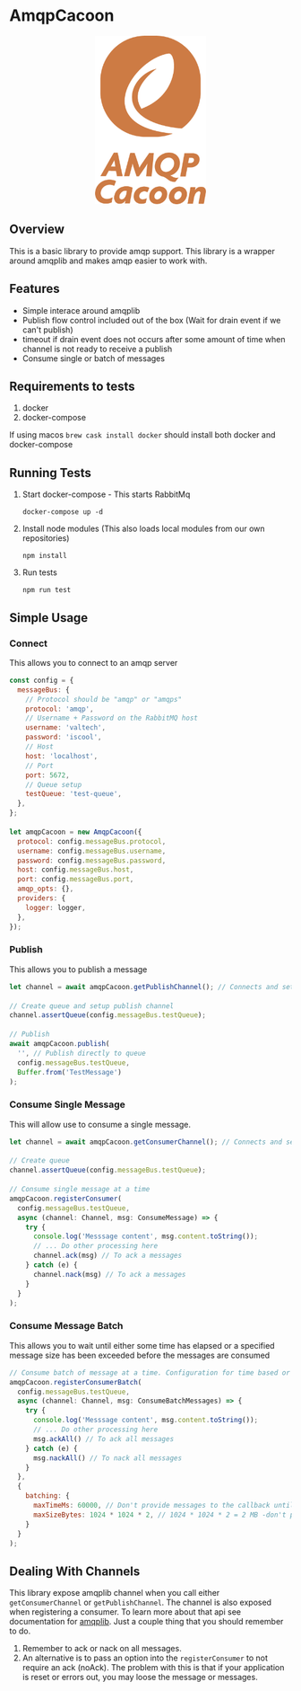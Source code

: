 # AmqpCacoon

<p align="center">
  <img height='300' src="./assets/amqp_cacoon_2.png">
</p>

## Overview

This is a basic library to provide amqp support. This library is a wrapper around amqplib and makes amqp easier to work with.

## Features

- Simple interace around amqplib
- Publish flow control included out of the box (Wait for drain event if we can't publish)
- timeout if drain event does not occurs after some amount of time when channel is not ready to receive a publish
- Consume single or batch of messages

## Requirements to tests

1. docker
2. docker-compose

If using macos `brew cask install docker` should install both docker and docker-compose

## Running Tests

1. Start docker-compose - This starts RabbitMq
   ```
   docker-compose up -d
   ```
2. Install node modules (This also loads local modules from our own repositories)
   ```
   npm install
   ```
3. Run tests
   ```
   npm run test
   ```

## Simple Usage

### Connect

This allows you to connect to an amqp server

```javascript
const config = {
  messageBus: {
    // Protocol should be "amqp" or "amqps"
    protocol: 'amqp',
    // Username + Password on the RabbitMQ host
    username: 'valtech',
    password: 'iscool',
    // Host
    host: 'localhost',
    // Port
    port: 5672,
    // Queue setup
    testQueue: 'test-queue',
  },
};

let amqpCacoon = new AmqpCacoon({
  protocol: config.messageBus.protocol,
  username: config.messageBus.username,
  password: config.messageBus.password,
  host: config.messageBus.host,
  port: config.messageBus.port,
  amqp_opts: {},
  providers: {
    logger: logger,
  },
});
```

### Publish

This allows you to publish a message

```javascript
let channel = await amqpCacoon.getPublishChannel(); // Connects and sets up a publish channel

// Create queue and setup publish channel
channel.assertQueue(config.messageBus.testQueue);

// Publish
await amqpCacoon.publish(
  '', // Publish directly to queue
  config.messageBus.testQueue,
  Buffer.from('TestMessage')
);
```

### Consume Single Message

This will allow use to consume a single message.

```javascript
let channel = await amqpCacoon.getConsumerChannel(); // Connects and sets up a subscription channel

// Create queue
channel.assertQueue(config.messageBus.testQueue);

// Consume single message at a time
amqpCacoon.registerConsumer(
  config.messageBus.testQueue,
  async (channel: Channel, msg: ConsumeMessage) => {
    try {
      console.log('Messsage content', msg.content.toString());
      // ... Do other processing here
      channel.ack(msg) // To ack a messages
    } catch (e) {
      channel.nack(msg) // To ack a messages
    }
  }
);
```

### Consume Message Batch

This allows you to wait until either some time has elapsed or a specified message size has been exceeded before the messages are consumed

```javascript
// Consume batch of message at a time. Configuration for time based or size based batching is provided
amqpCacoon.registerConsumerBatch(
  config.messageBus.testQueue,
  async (channel: Channel, msg: ConsumeBatchMessages) => {
    try {
      console.log('Messsage content', msg.content.toString());
      // ... Do other processing here
      msg.ackAll() // To ack all messages
    } catch (e) {
      msg.nackAll() // To nack all messages
    }
  },
  {
    batching: {
      maxTimeMs: 60000, // Don't provide messages to the callback until at least 60000 ms have passed
      maxSizeBytes: 1024 * 1024 * 2, // 1024 * 1024 * 2 = 2 MB -don't provide message to the callback until 2 MB of data have been received
    }
  }
);
```

## Dealing With Channels

This library expose amqplib channel when you call either `getConsumerChannel` or `getPublishChannel`. The channel is also exposed when registering a consumer. To learn more about that api see documentation for [amqplib](https://www.npmjs.com/package/amqplib). Just a couple thing that you should remember to do.

1. Remember to ack or nack on all messages.
2. An alternative is to pass an option into the `registerConsumer` to not require an ack (noAck). The problem with this is that if your application is reset or errors out, you may loose the message or messages.


